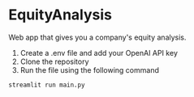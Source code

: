 # EquityAnalysis
Web app that gives you a company's equity analysis.

1) Create a .env file and add your OpenAI API key
2) Clone the repository
3) Run the file using the following command
```
streamlit run main.py
```
